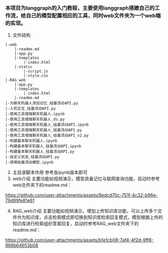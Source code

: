 ### 本项目为langgraph的入门教程，主要使用langgraph搭建自己的工作流，给自己的模型配置相应的工具，同时web文件夹为一个web端的实现。

1. 文件结构
```
|-web
    |-readme.md
    |-app.py
    |-templates
        |-index.html
    |-static
        |-script.js
        |-style.css    
|-RAG_web
    |-app.py
    |-templates
        |-index.html
    |-readme.md
|-为聊天机器人添加记忆_硅基流动API.py
|-人机交互_硅基流动API.py
|-使用工具增强聊天机器人.ipynb
|-使用工具增强聊天机器人_ds.py
|-使用工具增强聊天机器人_硅基流动API.ipynb
|-使用工具增强聊天机器人_硅基流动API.py
|-使用工具增强聊天机器人_硅基流动API_v2.py
|-构建基本聊天机器人.ipynb
|-构建基本聊天机器人_硅基流动API.ipynb
|-构建基本聊天机器人_硅基流动API.py
|-自定义状态_硅基流动API.py
|-调用硅基流动模型.ipynb
```
2. 主目录脚本作用
参考各ipynb版本即可
3. web介绍
主要功能如视频演示，模型具备记忆与联网查询功能，启动时参考web文件夹下的readme.md：


https://github.com/user-attachments/assets/8edcd70c-751f-4c32-b96e-79d99fe81e61

4. RAG_web介绍 主要功能如视频演示，增加上传知识库功能，可以上传多个文件作为知识库，点击检索模式即切换到知识库检索回复模式，模型根据上传的知识库进行检索组织答案回复，启动时参考RAG_web文件夹下的readme.md：

https://github.com/user-attachments/assets/b1e1cb08-7af4-4f2d-9ff8-966b64653b08

